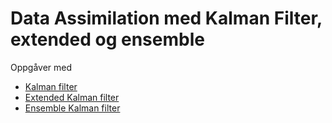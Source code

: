 # Data Assimilation med Kalman Filter, extended og ensemble

Oppgåver med
- [Kalman filter](https://github.com/Sonat-Consulting/iac-demo/tree/master/kalman-filter)
- [Extended Kalman filter](https://github.com/Sonat-Consulting/iac-demo/tree/master/extended-kalman-filter)
- [Ensemble Kalman filter](https://github.com/Sonat-Consulting/iac-demo/tree/master/ensemble-kalman-filter)
